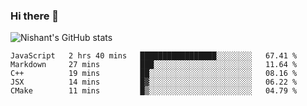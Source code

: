 ### Hi there 👋

<!--
**phoenixx1/phoenixx1** is a ✨ _special_ ✨ repository because its `README.md` (this file) appears on your GitHub profile.

Here are some ideas to get you started:

- 🔭 I’m currently working on ...
- 🌱 I’m currently learning ...
- 👯 I’m looking to collaborate on ...
- 🤔 I’m looking for help with ...
- 💬 Ask me about ...
- 📫 How to reach me: ...
- 😄 Pronouns: ...
- ⚡ Fun fact: ...
-->

![Nishant's GitHub stats](https://github-readme-stats.vercel.app/api?username=phoenixx1&count_private=true)   
<!--START_SECTION:waka-->
```text
JavaScript   2 hrs 40 mins   █████████████████░░░░░░░░   67.41 % 
Markdown     27 mins         ███░░░░░░░░░░░░░░░░░░░░░░   11.64 % 
C++          19 mins         ██░░░░░░░░░░░░░░░░░░░░░░░   08.16 % 
JSX          14 mins         █▓░░░░░░░░░░░░░░░░░░░░░░░   06.22 % 
CMake        11 mins         █▒░░░░░░░░░░░░░░░░░░░░░░░   04.79 % 
```
<!--END_SECTION:waka-->

